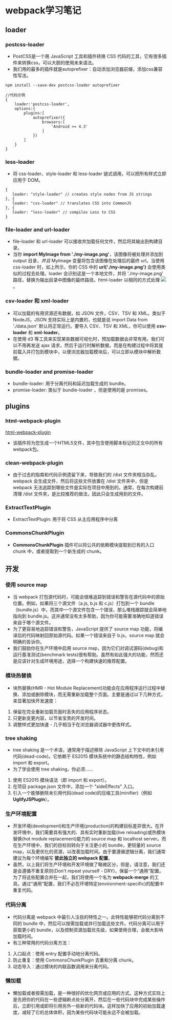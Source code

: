 # webpack学习笔记

## loader

### postcss-loader
+ PostCSS是一个用 JavaScript 工具和插件转换 CSS 代码的工具，它有很多插件来转换css，可以大胆的使用未来语法。
+ 我们用的最多的插件就是autoprefixer：自动添加浏览器前缀，添加css兼容性写法。

 ```
 npm install --save-dev postcss-loader autoprefixer

 //代码示例
 {
     loader:'postcss-loader',
     options:{
         plugins:[
             autoprefixer({
                 browsers:[
                     'Android >= 4.3'
                 ]
             })
         ]
     }
 }
 ```

 ###  less-loader
 + 将 css-loader、style-loader 和 less-loader 链式调用，可以把所有样式立即应用于 DOM。
 ```
{
    loader: "style-loader" // creates style nodes from JS strings
}, {
    loader: "css-loader" // translates CSS into CommonJS
}, {
    loader: "less-loader" // compiles Less to CSS
}
 ```
###  file-loader and url-loader
+ file-loader 和 url-loader 可以接收并加载任何文件，然后将其输出到构建目录。
+ 当你 **import MyImage from './my-image.png'**，该图像将被处理并添加到 output 目录，_并且_ MyImage 变量将包含该图像在处理后的最终 url。当使用 css-loader 时，如上所示，你的 CSS 中的 **url('./my-image.png')** 会使用类似的过程去处理。loader 会识别这是一个本地文件，并将 './my-image.png' 路径，替换为输出目录中图像的最终路径。html-loader 以相同的方式处理 <img src="./my-image.png" />。

### csv-loader 和 xml-loader
+ 可以加载的有用资源还有数据，如 JSON 文件，CSV、TSV 和 XML。类似于 NodeJS，JSON 支持实际上是内置的，也就是说 import Data from './data.json' 默认将正常运行。要导入 CSV、TSV 和 XML，你可以使用 **csv-loader** 和 **xml-loader**。
+ 在使用 d3 等工具来实现某些数据可视化时，预加载数据会非常有用。我们可以不用再发送 ajax 请求，然后于运行时解析数据，而是在构建过程中将其提前载入并打包到模块中，以便浏览器加载模块后，可以立即从模块中解析数据。

### bundle-loader and promise-loader
+ bundle-loader: 用于分离代码和延迟加载生成的 bundle。
+ promise-loader: 类似于 bundle-loader ，但是使用的是 promises。


## plugins

### html-webpack-plugin
[html-webpack-plugin](https://github.com/jantimon/html-webpack-plugin)
+ 该插件将为您生成一个HTML5文件，其中包含使用脚本标记的正文中的所有webpack包。

### clean-webpack-plugin
+ 由于过去的指南和代码示例遗留下来，导致我们的 /dist 文件夹相当杂乱。webpack 会生成文件，然后将这些文件放置在 /dist 文件夹中，但是 webpack 无法追踪到哪些文件是实际在项目中用到的。通常，在每次构建前清理 /dist 文件夹，是比较推荐的做法，因此只会生成用到的文件。

### ExtractTextPlugin
+ ExtractTextPlugin: 用于将 CSS 从主应用程序中分离

### CommonsChunkPlugin
+ **CommonsChunkPlugin** 插件可以将公共的依赖模块提取到已有的入口 chunk 中，或者提取到一个新生成的 chunk。

## 开发
### 使用 source map
+ 当 webpack 打包源代码时，可能会很难追踪到错误和警告在源代码中的原始位置。例如，如果将三个源文件（a.js, b.js 和 c.js）打包到一个 bundle（bundle.js）中，而其中一个源文件包含一个错误，那么堆栈跟踪就会简单地指向到 bundle.js。这并通常没有太多帮助，因为你可能需要准确地知道错误来自于哪个源文件。
+ 为了更容易地追踪错误和警告，JavaScript 提供了 source map 功能，将编译后的代码映射回原始源代码。如果一个错误来自于 b.js，source map 就会明确的告诉你。
+ 我们鼓励你在生产环境中启用 source map，因为它们对调试源码(debug)和运行基准测试(benchmark tests)很有帮助。虽然有如此强大的功能，然而还是应该针对生成环境用途，选择一个构建快速的推荐配置。

### 模块热替换
+ 块热替换(HMR - Hot Module Replacement)功能会在应用程序运行过程中替换、添加或删除模块，而无需重新加载整个页面。主要是通过以下几种方式，来显著加快开发速度：
1. 保留在完全重新加载页面时丢失的应用程序状态。
2. 只更新变更内容，以节省宝贵的开发时间。
3. 调整样式更加快速 - 几乎相当于在浏览器调试器中更改样式。

### tree shaking
+ tree shaking 是一个术语，通常用于描述移除 JavaScript 上下文中的未引用代码(dead-code)。它依赖于 ES2015 模块系统中的静态结构特性，例如 import 和 export。
+ 为了学会使用 tree shaking，你必须……
1. 使用 ES2015 模块语法（即 import 和 export）。
2. 在项目 package.json 文件中，添加一个 "sideEffects" 入口。
3. 引入一个能够删除未引用代码(dead code)的压缩工具(minifier)（例如 **UglifyJSPlugin**）。

### 生产环境配置
+ 开发环境(development)和生产环境(production)的构建目标差异很大。在开发环境中，我们需要具有强大的、具有实时重新加载(live reloading)或热模块替换(hot module replacement)能力的 source map 和 localhost server。而在生产环境中，我们的目标则转向于关注更小的 bundle，更轻量的 source map，以及更优化的资源，以改善加载时间。由于要遵循逻辑分离，我们通常建议为每个环境编写 **彼此独立的 webpack 配置**。
+ 虽然，以上我们将生产环境和开发环境做了略微区分，但是，请注意，我们还是会遵循不重复原则(Don't repeat yourself - DRY)，保留一个“通用”配置。为了将这些配置合并在一起，我们将使用一个名为 **webpack-merge** 的工具。通过“通用”配置，我们不必在环境特定(environment-specific)的配置中重复代码。

### 代码分离
+ 代码分离是 webpack 中最引人注目的特性之一。此特性能够把代码分离到不同的 bundle 中，然后可以按需加载或并行加载这些文件。代码分离可以用于获取更小的 bundle，以及控制资源加载优先级，如果使用合理，会极大影响加载时间。
+ 有三种常用的代码分离方法：
1. 入口起点：使用 entry 配置手动地分离代码。
2. 防止重复：使用 CommonsChunkPlugin 去重和分离 chunk。
3. 动态导入：通过模块的内联函数调用来分离代码。

### 懒加载
+ 懒加载或者按需加载，是一种很好的优化网页或应用的方式。这种方式实际上是先把你的代码在一些逻辑断点处分离开，然后在一些代码块中完成某些操作后，立即引用或即将引用另外一些新的代码块。这样加快了应用的初始加载速度，减轻了它的总体体积，因为某些代码块可能永远不会被加载。
